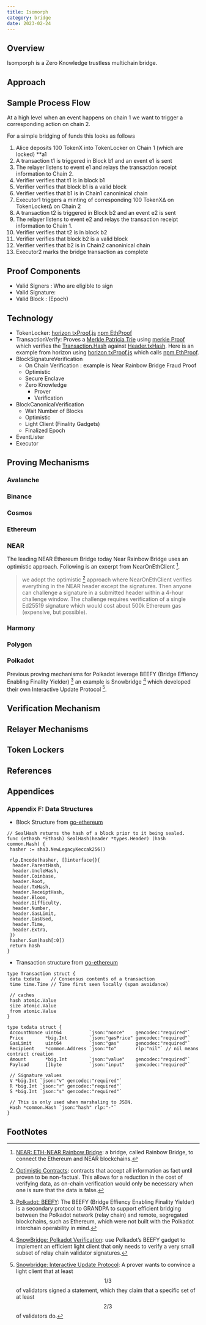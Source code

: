 ```yaml
---
title: Isomorph
category: bridge
date: 2023-02-24
---
```



## Overview

Isomporph is a Zero Knowledge trustless multichain bridge.

## Approach

## Sample Process Flow

At a high level when an event happens on chain 1 we want to trigger a corresponding action on chain 2.

For a simple bridging of funds this looks as follows

1. Alice deposits 100 TokenX into TokenLocker on Chain 1 (which are locked) **a1
2. A transaction t1 is triggered in Block b1 and an event e1 is sent
3. The relayer listens to event e1 and relays the transaction receipt information to Chain 2.
4. Verifier verifies that t1 is in block b1
5. Verifier verifies that block b1 is a valid block
6. Verifier verifies that b1 is in Chain1 canoninical chain
7. Executor1 triggers a minting of corresponding 100 TokenX∆ on TokenLocker∆ on Chain 2
8. A transaction t2 is triggered in Block b2 and an event e2 is sent
9. The relayer listens to event e2 and relays the transaction receipt information to Chain 1.
10. Verifier verifies that t2 is in block b2
11. Verifier verifies that block b2 is a valid block
12. Verifier verifies that b2 is in Chain2 canoninical chain
13. Executor2 marks the bridge transaction as complete

## Proof Components

* Valid Signers : Who are eligible to sign
* Valid Signature:
* Valid Block : (Epoch)

## Technology

* TokenLocker: [horizon txProof.js](https://github.com/johnwhitton/horizon/blob/refactorV2/src/eprover/txProof.js) [npm EthProof](https://www.npmjs.com/package/eth-proof)
* TransactionVerify: Proves a [Merkle Patricia Trie](https://ethereum.org/en/developers/docs/data-structures-and-encoding/patricia-merkle-trie/) using [merkle Proof](https://github.com/ethereum/consensus-specs/blob/dev/ssz/merkle-proofs.md) which verifies the [Transaction.Hash](https://github.com/ethereum/go-ethereum/blob/release/1.9/core/types/transaction.go#L44) against [Header.txHash](https://github.com/ethereum/go-ethereum/blob/release/1.9/core/types/block.go#L77). Here is an example from horizon using [horizon txProof.js](https://github.com/johnwhitton/horizon/blob/refactorV2/src/eprover/txProof.js) which calls [npm EthProof](https://www.npmjs.com/package/eth-proof).
* BlockSignatureVerification
  * On Chain Verification : example is Near Rainbow Bridge Fraud Proof
  * Optimistic
  * Secure Enclave
  * Zero Knowledge
    * Prover
    * Verification
* BlockCanonicalVerification
  * Wait Number of Blocks
  * Optimistic
  * Light Client (Finality Gadgets)
  * Finalized Epoch
* EventLister
* Executor

## Proving Mechanisms

### Avalanche

### Binance

### Cosmos

### Ethereum

### NEAR

The leading NEAR Ethereum Bridge today Near Rainbow Bridge uses an optimistic approach.  Following is an excerpt from NearOnEthClient [^near-1].
> we adopt the optimistic [^near-2] approach where NearOnEthClient verifies everything in the NEAR header except the signatures. Then anyone can challenge a signature in a submitted header within a 4-hour challenge window. The challenge requires verification of a single Ed25519 signature which would cost about 500k Ethereum gas (expensive, but possible).

### Harmony

### Polygon

### Polkadot

Previous proving mechanisms for Polkadot leverage BEEFY (Bridge Effiency Enabling Finality Yielder) [^dot-3] an example is Snowbridge [^dot-1] which developed their own Interactive Update Protocol [^dot-2].

## Verification Mechanism

## Relayer Mechanisms

## Token Lockers

## References

## Appendices

### Appendix F: Data Structures

* Block Structure from [go-ethereum](https://github.com/ethereum/go-ethereum/blob/release/1.9/core/types/block.go#L72)

```
// SealHash returns the hash of a block prior to it being sealed.
func (ethash *Ethash) SealHash(header *types.Header) (hash common.Hash) {
 hasher := sha3.NewLegacyKeccak256()

 rlp.Encode(hasher, []interface{}{
  header.ParentHash,
  header.UncleHash,
  header.Coinbase,
  header.Root,
  header.TxHash,
  header.ReceiptHash,
  header.Bloom,
  header.Difficulty,
  header.Number,
  header.GasLimit,
  header.GasUsed,
  header.Time,
  header.Extra,
 })
 hasher.Sum(hash[:0])
 return hash
}
```

* Transaction structure from [go-ethereum](https://github.com/ethereum/go-ethereum/blob/release/1.9/core/types/transaction.go#LL39-L64C2)

```
type Transaction struct {
 data txdata    // Consensus contents of a transaction
 time time.Time // Time first seen locally (spam avoidance)

 // caches
 hash atomic.Value
 size atomic.Value
 from atomic.Value
}

type txdata struct {
 AccountNonce uint64          `json:"nonce"    gencodec:"required"`
 Price        *big.Int        `json:"gasPrice" gencodec:"required"`
 GasLimit     uint64          `json:"gas"      gencodec:"required"`
 Recipient    *common.Address `json:"to"       rlp:"nil"` // nil means contract creation
 Amount       *big.Int        `json:"value"    gencodec:"required"`
 Payload      []byte          `json:"input"    gencodec:"required"`

 // Signature values
 V *big.Int `json:"v" gencodec:"required"`
 R *big.Int `json:"r" gencodec:"required"`
 S *big.Int `json:"s" gencodec:"required"`

 // This is only used when marshaling to JSON.
 Hash *common.Hash `json:"hash" rlp:"-"`
}
```

## FootNotes
<!-- Overview -->

<!-- Approach -->

<!-- Proving Mechanisms -->

<!-- Avalanche -->

<!-- Binance -->

<!-- Cosmos -->

<!-- Ethereum -->

<!-- NEAR -->

[^near-1]: [NEAR: ETH-NEAR Rainbow Bridge](https://near.org/blog/eth-near-rainbow-bridge/): a bridge, called Rainbow Bridge, to connect the Ethereum and NEAR blockchains.

[^near-2]: [Optimistic Contracts](https://medium.com/@deaneigenmann/optimistic-contracts-fb75efa7ca84): contracts that accept all information as fact until proven to be non-factual. This allows for a reduction in the cost of verifying data, as on-chain verification would only be necessary when one is sure that the data is false.

<!-- Harmony -->

<!-- Polygon -->

<!-- Polkadot -->

[^dot-1]: [SnowBridge: Polkadot Verification](https://docs.snowbridge.network/architecture/verification/polkadot): use Polkadot’s BEEFY gadget to implement an efficient light client that only needs to verify a very small subset of relay chain validator signatures.

[^dot-2]: [Snowbridge: Interactive Update Protocol](https://docs.snowbridge.network/architecture/verification/polkadot/interactive-update-protocol): A prover wants to convince a light client that at least $$1/3$$  of validators signed a statement, which they claim that a specific set of at least $$2/3$$ of validators do.

[^dot-3]: [Polkadot: BEEFY](https://spec.polkadot.network/#sect-grandpa-beefy): The BEEFY (Bridge Effiency Enabling Finality Yielder) is a secondary protocol to GRANDPA to support efficient bridging between the Polkadot network (relay chain) and remote, segregated blockchains, such as Ethereum, which were not built with the Polkadot interchain operability in mind.

<!-- Verification Mechanism -->

<!-- Relayer Mechanisms -->

<!-- Token Lockers -->
